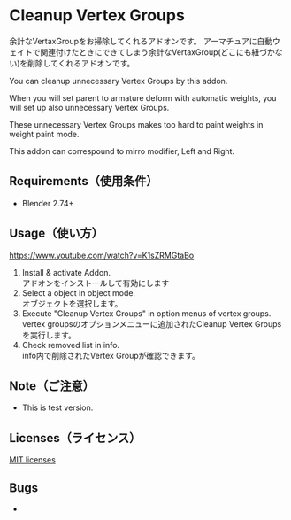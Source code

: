 # Cleanup Vertex Groups
余計なVertaxGroupをお掃除してくれるアドオンです。
アーマチュアに自動ウェイトで関連付けたときにできてしまう余計なVertaxGroup(どこにも紐づかない)を削除してくれるアドオンです。

You can cleanup unnecessary Vertex Groups by this addon.

When you will set parent to armature deform with automatic weights,
you will set up also unnecessary Vertex Groups.

These unnecessary Vertex Groups makes too hard to paint weights in weight paint mode.

This addon can correspound to mirro modifier, Left and Right.

## Requirements（使用条件）
* Blender 2.74+


## Usage（使い方）
https://www.youtube.com/watch?v=K1sZRMGtaBo  
1. Install & activate Addon.  
アドオンをインストールして有効にします  
2. Select a object in object mode.  
オブジェクトを選択します。  
3. Execute "Cleanup Vertex Groups" in option menus of vertex groups.  
vertex groupsのオプションメニューに追加されたCleanup Vertex Groupsを実行します。  
4. Check removed list in info.  
info内で削除されたVertex Groupが確認できます。  


## Note（ご注意）
* This is test version.  

## Licenses（ライセンス）
[MIT licenses](https://opensource.org/licenses/mit-license.php)

## Bugs
* 
